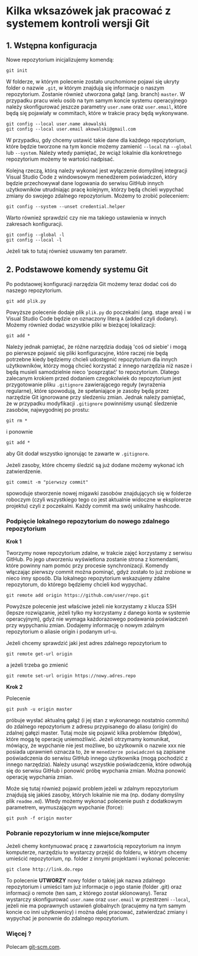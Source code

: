 # Kilka wksazówek jak pracować z systemem kontroli wersji Git

## 1. Wstępna konfiguracja

Nowe repozytorium inicjalizujemy komendą:
```console
git init
```
W folderze, w którym polecenie zostało uruchomione pojawi się ukryty folder o nazwie `.git`, w którym znajdują się informacje o naszym repozytorium. Zostanie również utworzona gałąź (ang. branch) `master`.
W przypadku pracu wielu osób na tym samym koncie systemu operacyjnego należy skonfigurować jeszcze parametry `user.name` oraz `user.email`, które będą się pojawiały w commitach, które w trakcie pracy będą wykonywane.
```console
git config --local user.name akowalski
git config --local user.email akowalski@gmail.com
```

W przypadku, gdy chcemy ustawić takie dane dla każdego repozytorium, które będzie tworzone na tym koncie możemy zamienić `--local` na `--global` lub `--system`. Należy wtedy pamiętać, że wciąż lokalnie dla konkretnego repozytorium możemy te wartości nadpisać.

Kolejną rzeczą, którą należy wykonać jest wyłączenie domyślnej integracji Visual Studio Code z windowsowym menedżerem poświadczeń, który będzie przechowywał dane logowania do serwisu GitHub innych użytkowników utrudniając pracę kolejnym, którzy będą chcieli wypychać zmiany do swojego zdalnego repozytorium.
Możemy to zrobić poleceniem:
```console
git config --system --unset credential.helper
```
Warto również sprawdzić czy nie ma takiego ustawienia w innych zakresach konfiguracji.
```console
git config --global -l
git config --local -l
```

Jeżeli tak to tutaj również usuwamy ten parametr.

## 2. Podstawowe komendy systemu Git

Po podstaowej konfiguracji narzędzia Git możemy teraz dodać coś do naszego repozytorium.
```console
git add plik.py
```
Powyższe polecenie dodaje plik `plik.py` do poczekalni (ang. stage area) i w Visual Studio Code będzie on oznaczony literą `A` (added czyli dodany).
Możemy również dodać wszystkie pliki w bieżącej lokalizacji:
```console
git add *
```
Należy jednak pamiętać, że różne narzędzia dodają 'coś od siebie' i mogą po pierwsze pojawić się pliki konfiguracyjne, które raczej nie będą potrzebne kiedy będziemy chcieli udostępnić repozytorium dla innych użytkowników, którzy mogą chcieć korzystać z innego narzędzia niż nasze i będą musieli samodzielnie nieco 'posprzątać' to repozytorium. Dlatego zalecanym krokiem przed dodaniem czegokolwiek do repozytorium jest przygotowanie pliku `.gitignore` zawierającego reguły (wyrażenia regularne), które spowodują, że spełaniające je zasoby będą przez narzędzie Git ignorowane przy sledzeniu zmian. Jednak należy pamiętać, że w przypadku modyfikacji `.gitignore` powinniśmy usunąć śledzenie zasobów, najwygodniej po prostu:
```console
git rm *
```
i ponownie
```console
git add *
```
aby Git dodał wszystko ignorując te zawarte w `.gitignore`.

Jeżeli zasoby, które chcemy śledzić są już dodane możemy wykonać ich zatwierdzenie.
```console
git commit -m "pierwszy commit"
```
spowoduje stworzenie nowej migawki zasobów znajdujących się w folderze roboczym (czyli wszystkiego tego co jest aktualnie widoczne w eksplorerze projektu) czyli z poczekalni. Każdy commit ma swój unikalny hashcode.

### __Podpięcie lokalnego repozytorium do nowego zdalnego repozytorium__

__Krok 1__

Tworzymy nowe repozytorium zdalne, w trakcie zajęć korzystamy z serwisu GitHub. Po jego utworzeniu wyświetlona zostanie strona z komendami, które powinny nam pomóc przy procesie synchronizacji. Komendy włączając pierwszy commit można pominąć, gdyż zostało to już zrobione w nieco inny sposób.
Dla lokalnego repozytorium wskazujemy zdalne repozytorum, do którego będziemy chcieli kod wypychać.
```console
git remote add origin https://github.com/user/repo.git
```
Powyższe polecenie jest właściwe jeżeli nie korzystamy z klucza SSH (lepsze rozwiązanie, jeżeli tylko my korzystamy z danego konta w systemie operacyjnym), gdyż nie wymaga każdorazowego podawania poświadczeń przy wypychaniu zmian. Dodajemy informację o nowym zdalnym repozytorium o aliasie origin i podanym url-u.

Jeżeli chcemy sprawdzić jaki jest adres zdalnego repozytorium to
```console 
git remote get-url origin
```
a jeżeli trzeba go zmienić
```console
git remote set-url origin https://nowy.adres.repo
```

__Krok 2__

Polecenie
```console
git push -u origin master
```
próbuje wysłać aktualną gałąź (i jej stan z wykonanego nostatnio commitu) do zdalnego repozytorium z adresu przypisanego do aliasu (origin) do zdalnej gałęzi master.
Tutaj może się pojawić kilka problemów (błędów), które mogą tę operację uniemożliwić.
Jeżeli otrzymamy komunikat, mówiący, że wypchanie nie jest możliwe, bo użytkownik o nazwie xxx nie posiada uprawnień oznacza to, że w `menedżerze poświadczeń` są zapisane poświadczenia do serwisu GitHub innego użytkownika (mogą pochodzić z innego narzędzia). Należy usunąć wszystkie poświadczenia, które odwołują się do serwisu GitHub i ponowić próbę wypchania zmian. Można ponowić operację wypchania zmian.

Może się tutaj również pojawić problem jeżeli w zdalnym repozytorium znajdują się jakieś zasoby, których lokalnie nie ma (np. dodany domyślny plik `readme.md`). Wtedy możemy wykonać polecenie push z dodatkowym parametrem, wymuszającym wypchanie (force):
```console
git push -f origin master
```

### __Pobranie repozytorium w inne miejsce/komputer__

Jeżeli chemy kontynuować pracę z zawartością repozytorium na innym komputerze, narzędziu to wystarczy przejść do folderu, w którym chcemy umieścić repozytorium, np. folder z innymi projektami i wykonać polecenie:
```console
git clone http://link.do.repo
```
To polecenie __UTWORZY__ nowy folder o takiej jak nazwa zdalnego repozytorium i umieści tam już informacje o jego stanie (folder .git) oraz informacji o remote (ten sam, z którego został sklonowany). Teraz wystarczy skonfigurować `user.name` oraz `user.email` w przestrzeni `--local`, jeżeli nie ma poprawnych ustawień globalnych (pracujemy na tym samym koncie co inni użytkownicy) i można dalej pracować, zatwierdzać zmiany i wypychać je ponownie do zdalnego repozytorium.

### __Więcej ?__

Polecam [git-scm.com](https://git-scm.com/book/pl/v2).
